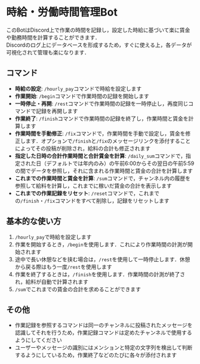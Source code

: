 # 時給・労働時間管理Bot
このBotはDiscord上で作業の時間を記録し，設定した時給に基づいて楽に賃金や勤務時間を計算することができます．<br>
Discordのログ上にデータベースを形成するため，すぐに使える上，各データが可視化されて管理も楽になります．

## コマンド
- **時給の設定**: `/hourly_pay`コマンドで時給を設定します
- **作業開始**: `/begin`コマンドで作業時間の記録を開始します
- **一時停止・再開**: `/rest`コマンドで作業時間の記録を一時停止し，再度同じコマンドで記録を再開します
- **作業終了**: `/finish`コマンドで作業時間の記録を終了し，作業時間と賃金を計算します
- **作業時間を手動修正**: `/fix`コマンドで，作業時間を手動で設定し，賃金を修正します．オプションで`/finish`と`/fix`のメッセージリンクを添付することによってその投稿が削除され，給料の合計も修正されます
- **指定した日時の合計作業時間と合計賃金を計算**: `/daily_sum`コマンドで，指定された日（デフォルトでは年内のみ）の午前6:00からその翌日の午前5:59の間でデータを参照し，それに含まれる作業時間と賃金の合計を計算します
- **これまでの作業時間と賃金を計算**: `/sum`コマンドで，チャンネル内の履歴を参照して給料を計算し，これまでに稼いだ賃金の合計を表示します
- **これまでの作業記録をリセット**: `/reset`コマンドで，これまでの`/finish`・`/fix`コマンドをすべて削除し，記録をリセットします

## 基本的な使い方
1. `/hourly_pay`で時給を設定します
2. 作業を開始するとき，`/begin`を使用します．これにより作業時間の計測が開始されます
3. 途中で長い休憩などを挟む場合は，`/rest`を使用して一時停止します．休憩から戻る際はもう一度`/rest`を使用します
4. 作業を終了するときは，`/finish`を使用します．作業時間の計測が終了され，給料が自動で計算されます
5. `/sum`でこれまでの賃金の合計を求めることができます

## その他
- 作業記録を参照するコマンドは同一のチャンネルに投稿されたメッセージを認識してそれを行うため，作業記録コマンドは定めたチャンネルで使用するようにしてください
- ユーザーやメッセージの識別にはメンションと特定の文字列を検出して判断するようにしているため，作業終了などのたびに各々が添付されます
